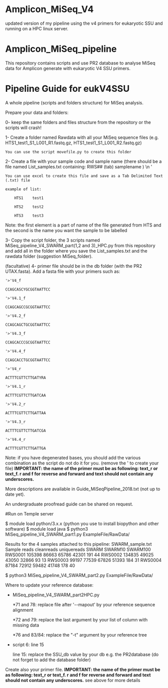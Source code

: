 # Amplicon_MiSeq_V4
updated version of my pipeline using the v4 primers for eukaryotic SSU and running on a HPC linux server.


# Amplicon_MiSeq_pipeline
This repository contains scripts and use PR2 database to analyse MiSeq data for Amplicon generate with eukaryotic V4 SSU primers.

# Pipeline Guide for eukV4SSU

A whole pipeline (scripts and folders structure) for MiSeq analysis.

Prepare your data and folders:

0- keep the same folders and files structure from the repository or the scripts will crash!

1- Create a folder named Rawdata with all your MiSeq sequence files (e.g. HTS1_test1_S1_L001_R1.fastq.gz, HTS1_test1_S1_L001_R2.fastq.gz)

	You can use the script movefile.py to create this folder

2- Create a file with your sample code and sample name (there should be a file named List_samples.txt containing: RWS## (tab) samplename ) \n '

	You can use excel to create this file and save as a Tab Delimited Text (.txt) file
	
	example of list: 

		HTS1	test1
	
		HTS2	test2
	
		HTS3	test3

Note: the first element is a part of name of the file generated from HTS and the second is the name you want the sample to be labelled
	
3- Copy the script folder, the 3 scripts named MiSeq_pipeline_V4_SWARM_part(1,2 and 3)_HPC.py from this repository and add all in the folder where you save the List_samples.txt and the rawdata folder (suggestion MiSeq_folder).

(facultative) 4- primer file should be in the db folder (with the PR2 UTAX.fasta). Add a fasta file with your primers such as: 

	'>'V4_f
	
	CCAGCASCYGCGGTAATTCC
	
	'>'V4.1_f
	
	CCAGCAGCCGCGGTAATTCC
	
	'>'V4.2_f
	
	CCAGCAGCTGCGGTAATTCC
	
	'>'V4.3_f
	
	CCAGCACCCGCGGTAATTCC
	
	'>'V4.4_f
	
	CCAGCACCTGCGGTAATTCC
	
	'>'V4_r
	
	ACTTTCGTTCTTGATYRA
	
	'>'V4.1_r
	
	ACTTTCGTTCTTGATCAA
	
	'>'V4.2_r
	
	ACTTTCGTTCTTGATTAA

	'>'V4.3_r
	
	ACTTTCGTTCTTGATCGA
	
	'>'V4.4_r
	
	ACTTTCGTTCTTGATTGA
	
	

Note: if you have degenerated bases, you should add the various combination as the script do not do it for you. (remove the ' to create your file)
**IMPORTANT: the name of the primer must be as following: text_r or text_f. r and f for reverse and forward and text should not contain any underscores.**


More descriptions are available in Guide_MiSeqPipeline_2018.txt (not up to date yet).

An undergraduate proofread guide can be shared on request.

#Run on Temple server

$ module load python/3.x.x (python you use to install biopython and other software)
$ module load java
$ python3 MiSeq_pipeline_V4_SWARM_part1.py ExampleFile/RawData/

Results for the 4 samples attached to this pipeline:
SWARM_sample.txt 
Sample	reads	cleanreads	uniquereads	SWARM	SWARM10	SWARM100
RWS0001	105398	86663	65786	42301	191	44
RWS0002	134835	49025	43050	32866	93	13
RWS0003	99197	77539	67826	51393	184	31
RWS0004	87184	72912	59482	41748	178	40

$ python3 MiSeq_pipeline_V4_SWARM_part2.py ExampleFile/RawData/

Where to update your reference database:
- MiSeq_pipeline_V4_SWARM_part2HPC.py  

	*71 and 78: replace file after '--mapout' by your reference sequence alignment
	
	*72 and 79: replace the last argument by your list of column with missing data
	
	*76 and 83/84: replace the "-t" argument by your reference tree
	
- script 6: line 15 

	line 15: replace the SSU_db value by your db e.g. the PR2database (do not forget to add the database folder)


Create also your primer file. **IMPORTANT: the name of the primer must be as following: text_r or text_f. r and f for reverse and forward and text should not contain any underscores.** see above for more details


